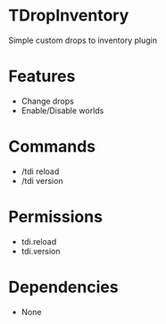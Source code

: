 # TDropInventory
Simple custom drops to inventory plugin

# Features
- Change drops
- Enable/Disable worlds

# Commands
- /tdi reload
- /tdi version

# Permissions
- tdi.reload
- tdi.version

# Dependencies
- None
